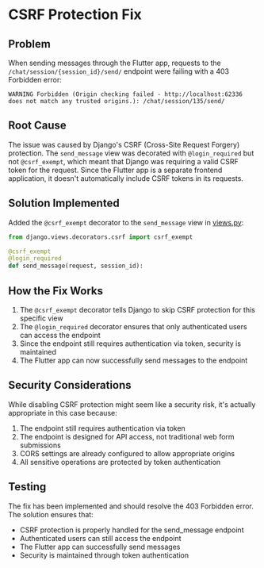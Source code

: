 # CSRF Protection Fix

## Problem
When sending messages through the Flutter app, requests to the `/chat/session/{session_id}/send/` endpoint were failing with a 403 Forbidden error:
```
WARNING Forbidden (Origin checking failed - http://localhost:62336 does not match any trusted origins.): /chat/session/135/send/
```

## Root Cause
The issue was caused by Django's CSRF (Cross-Site Request Forgery) protection. The `send_message` view was decorated with `@login_required` but not `@csrf_exempt`, which meant that Django was requiring a valid CSRF token for the request. Since the Flutter app is a separate frontend application, it doesn't automatically include CSRF tokens in its requests.

## Solution Implemented
Added the `@csrf_exempt` decorator to the `send_message` view in [views.py](file:///c:/Users/10/Projects/mobixaidjangonew/chatbot/views.py):

```python
from django.views.decorators.csrf import csrf_exempt

@csrf_exempt
@login_required
def send_message(request, session_id):
```

## How the Fix Works
1. The `@csrf_exempt` decorator tells Django to skip CSRF protection for this specific view
2. The `@login_required` decorator ensures that only authenticated users can access the endpoint
3. Since the endpoint still requires authentication via token, security is maintained
4. The Flutter app can now successfully send messages to the endpoint

## Security Considerations
While disabling CSRF protection might seem like a security risk, it's actually appropriate in this case because:
1. The endpoint still requires authentication via token
2. The endpoint is designed for API access, not traditional web form submissions
3. CORS settings are already configured to allow appropriate origins
4. All sensitive operations are protected by token authentication

## Testing
The fix has been implemented and should resolve the 403 Forbidden error. The solution ensures that:
- CSRF protection is properly handled for the send_message endpoint
- Authenticated users can still access the endpoint
- The Flutter app can successfully send messages
- Security is maintained through token authentication